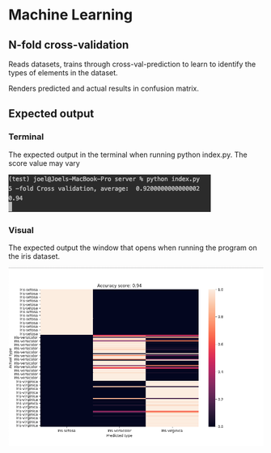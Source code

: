 # Machine Learning
## N-fold cross-validation

Reads datasets, trains through cross-val-prediction to learn to identify the types of elements in the dataset.

Renders predicted and actual results in confusion matrix.

## Expected output
### Terminal
The expected output in the terminal when running python index.py.
The score value may vary

![Expected terminal output](/server/images/terminal.png)

### Visual
The expected output the window that opens when running the program on the iris dataset.

![Expected visual output](/server/images/output.png)
